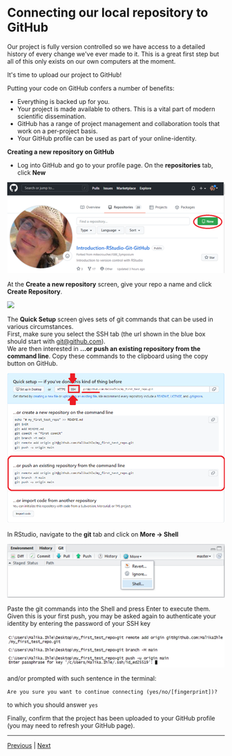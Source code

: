 # Connecting our local repository to GitHub

Our project is fully version controlled so we have access to a detailed history of every change we've ever made to it. This is a great first step but all of this only exists on our own computers at the moment.

It's time to upload our project to GitHub!

Putting your code on GitHub confers a number of benefits:

* Everything is backed up for you.
* Your project is made available to others. This is a vital part of modern scientific dissemination.
* GitHub has a range of project management and collaboration tools that work on a per-project basis.
* Your GitHub profile can be used as part of your online-identity.

**Creating a new repository on GitHub**

* Log into GitHub and go to your profile page. On the **repositories** tab, click **New**

<img src="assets/new_repo.png" width="600"> 

At the **Create a new repository** screen, give your repo a name and click **Create Repository**.

![](./assets/new_repo_name.png)

The **Quick Setup** screen gives sets of git commands that can be used in various circumstances.  
First, make sure you select the SSH tab (the url shown in the blue box should start with git@github.com).  
We are then interested in **…or push an existing repository from the command line**. Copy these commands to the clipboard using the copy button on GitHub. 

![](./assets/github_git_commands.png)

In RStudio, navigate to the **git** tab and click on **More -> Shell**

![](./assets/git_more_shell.png)

Paste the git commands into the Shell and press Enter to execute them.
Given this is your first push, you may be asked again to authenticate your identity by entering the password of your SSH key

![](./assets/first_push_confirm_identity.png)


and/or prompted with such sentence in the terminal:

```
Are you sure you want to continue connecting (yes/no/[fingerprint])?
```
to which you should answer `yes`


Finally, confirm that the project has been uploaded to your GitHub profile (you may need to refresh your GitHub page).

***

[Previous](./viewing_history.md) | [Next](./updates.md)
